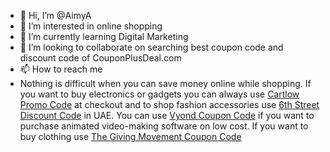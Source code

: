 - 👋 Hi, I’m @AimyA
- 👀 I’m interested in online shopping
- 🌱 I’m currently learning Digital Marketing
- 💞️ I’m looking to collaborate on searching best coupon code and discount code of CouponPlusDeal.com 
- 📫 How to reach me 
- Nothing is difficult when you can save money online while shopping. If you want to buy electronics or gadgets you can always use <a href=" https://www.couponplusdeal.com/ae/cartlow ">Cartlow Promo Code</a> at checkout and to shop fashion accessories use <a href=" https://www.couponplusdeal.com/ae/6th-street ">6th Street Discount Code</a> in UAE. You can use <a href=" https://www.couponplusdeal.com/us/vyond ">Vyond Coupon Code</a> if you want to purchase animated video-making software on low cost. If you want to buy clothing use <a href=" https://www.couponplusdeal.com/ae/the-giving-movement ">The Giving Movement Coupon Code</a>

<!---
AimyA/AimyA is a ✨ special ✨ repository because its `README.md` (this file) appears on your GitHub profile.
You can click the Preview link to take a look at your changes.
--->
